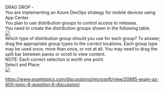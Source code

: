 DRAG DROP -<br/>You are implementing an Azure DevOps strategy for mobile devices using App Center.<br/>You plan to use distribution groups to control access to releases.<br/>You need to create the distribution groups shown in the following table.<br/><img src="https://www.examtopics.com/assets/media/exam-media/04257/0040900004.png" class="in-exam-image"/><br/>Which type of distribution group should you use for each group? To answer, drag the appropriate group types to the correct locations. Each group type may be used once, more than once, or not at all. You may need to drag the split bar between panes or scroll to view content.<br/>NOTE: Each correct selection is worth one point.<br/>Select and Place:<br/><img src="https://www.examtopics.com/assets/media/exam-media/04257/0041000001.png" class="in-exam-image"/><br/><p><a href="https://www.examtopics.com/discussions/microsoft/view/20895-exam-az-400-topic-8-question-6-discussion/">https://www.examtopics.com/discussions/microsoft/view/20895-exam-az-400-topic-8-question-6-discussion/</a></p><script src="https://giscus.app/client.js"                    data-repo="azsamples/az204"                    data-repo-id="R_kgDOMRXzDQ"                    data-category="General"                    data-category-id="DIC_kwDOMRXzDc4Cgi27"                    data-mapping="pathname"                    data-strict="0"                    data-reactions-enabled="0"                    data-emit-metadata="0"                    data-input-position="bottom"                    data-theme="preferred_color_scheme"                    data-lang="en"                    crossorigin="anonymous"                    async>                    </script>